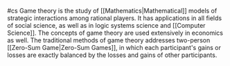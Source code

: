#cs
Game theory is the study of [[Mathematics|Mathematical]] models of strategic interactions among rational players. It has applications in all fields of social science, as well as in logic systems science and [[Computer Science]]. The concepts of game theory are used extensively in economics as well. The traditional methods of game theory addresses two-person [[Zero-Sum Game|Zero-Sum Games]], in which each participant's gains or losses are exactly balanced by the losses and gains of other participants. 